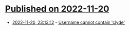 # [Published on 2022-11-20](index.md)

* [2022-11-20, 23:13:12](https://news.ycombinator.com/item?id=33686556) - [Username cannot contain 'clyde'](https://old.reddit.com/r/discordapp/comments/ywjcep/cant_use_my_name/)
